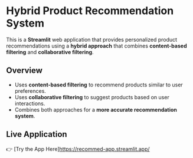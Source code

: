 # Hybrid Product Recommendation System  

This is a **Streamlit** web application that provides personalized product recommendations using a **hybrid approach** that combines **content-based filtering** and **collaborative filtering**.  

## Overview  
- Uses **content-based filtering** to recommend products similar to user preferences.  
- Uses **collaborative filtering** to suggest products based on user interactions.  
- Combines both approaches for a **more accurate recommendation system**.  

## Live Application  
👉 [Try the App Here]https://recommed-app.streamlit.app/
